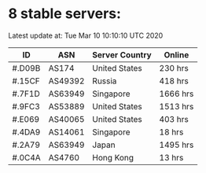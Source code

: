 # 8 stable servers:

Latest update at: Tue Mar 10 10:10:10 UTC 2020

| ID | ASN | Server Country | Online |
| -- | --- | -------------- | ------ |
| #.D09B | AS174 | United States | 230 hrs |
| #.15CF | AS49392 | Russia | 418 hrs |
| #.7F1D | AS63949 | Singapore | 1666 hrs |
| #.9FC3 | AS53889 | United States | 1513 hrs |
| #.E069 | AS40065 | United States | 403 hrs |
| #.4DA9 | AS14061 | Singapore | 18 hrs |
| #.2A79 | AS63949 | Japan | 1495 hrs |
| #.0C4A | AS4760 | Hong Kong | 13 hrs |

